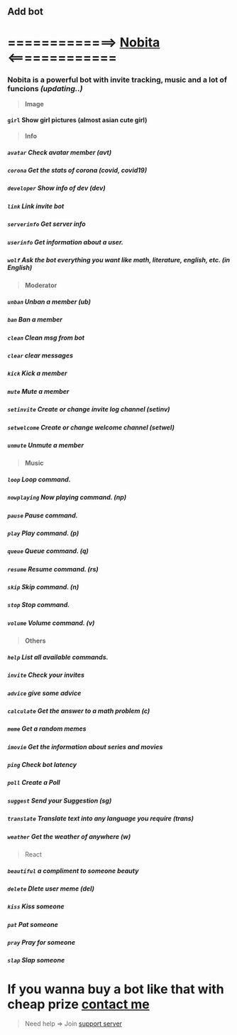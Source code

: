 ## Add bot
# =============> [Nobita](https://discord.com/oauth2/authorize?client_id=627531554255798282&scope=bot&permissions=2147351783) <=============
### Nobita is a powerful bot with invite tracking, music and a lot of funcions *(updating..)*
> **Image**
#### `girl` Show girl pictures (almost asian cute girl)
>  **Info**
##### `avatar` Check avatar member (avt)
##### `corona` Get the stats of corona (covid, covid19)
##### `developer` Show info of dev (dev)
##### `link` Link invite bot
##### `serverinfo` Get server info
##### `userinfo` Get information about a user.
##### `wolf` Ask the bot everything you want like math, literature, english, etc. (in English)
> **Moderator**
##### `unban` Unban a member *(ub)*
##### `ban` Ban a member
##### `clean` Clean msg from bot
##### `clear` clear messages
##### `kick` Kick a member
##### `mute` Mute a member
##### `setinvite` Create or change invite log channel *(setinv)*
##### `setwelcome` Create or change welcome channel *(setwel)*
##### `unmute` Unmute a member
> **Music**
##### `loop` Loop command.
##### `nowplaying` Now playing command. *(np)*
##### `pause` Pause command.
##### `play` Play command. *(p)*
##### `queue` Queue command. *(q)*
##### `resume` Resume command. *(rs)*
##### `skip` Skip command. *(n)*
##### `stop` Stop command.
##### `volume` Volume command. *(v)*
> **Others**
##### `help` List all available commands.
##### `invite` Check your invites
##### `advice` give some advice
##### `calculate` Get the answer to a math problem *(c)*
##### `meme` Get a random memes
##### `imovie` Get the information about series and movies
##### `ping` Check bot latency
##### `poll` Create a Poll
##### `suggest` Send your Suggestion *(sg)*
##### `translate` Translate text into any language you require *(trans)*
##### `weather` Get the weather of anywhere (w)
> React
##### `beautiful` a compliment to someone *beauty*
##### `delete` Dlete user meme *(del)*
##### `kiss` Kiss someone
##### `pat` Pat someone
##### `pray` Pray for someone
##### `slap` Slap someone
# If you wanna buy a bot like that with cheap prize [contact me](https://discord.gg/zCmChpX)
>  Need help => Join [support server](https://discord.gg/zCmChpX) 
